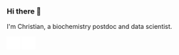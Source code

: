 ### Hi there 👋
I'm Christian,
a biochemistry postdoc and data scientist. 




<img src="images/python.svg" alt="drawing" width="30"/> <img src="images/r.svg" alt="drawing" width="30"/>
